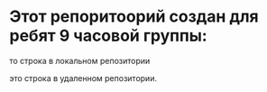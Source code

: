 # Этот репоритоорий создан для ребят 9 часовой группы:

то строка в локальном репозитории

это строка в удаленном репозитории.
